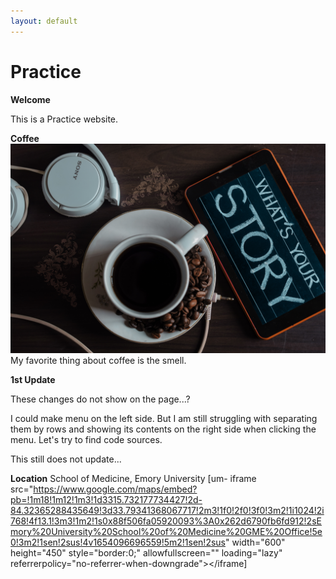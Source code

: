 ```yaml
---
layout: default
---
```

# Practice

**Welcome**

This is a Practice website. 

**Coffee**
![Tell me your story](assets/img/sutar-1749303.jpg) My favorite thing about coffee is the smell.  


**1st Update**

These changes do not show on the page...?

I could make menu on the left side. But I am still struggling with separating them by rows and showing its contents on the right side when clicking the menu. Let's try to find code sources. 

This still does not update... 


**Location**
School of Medicine, Emory University
[um- iframe src="https://www.google.com/maps/embed?pb=!1m18!1m12!1m3!1d3315.732177734427!2d-84.32365288435649!3d33.79341368067717!2m3!1f0!2f0!3f0!3m2!1i1024!2i768!4f13.1!3m3!1m2!1s0x88f506fa05920093%3A0x262d6790fb6fd912!2sEmory%20University%20School%20of%20Medicine%20GME%20Office!5e0!3m2!1sen!2sus!4v1654096696559!5m2!1sen!2sus" width="600" height="450" style="border:0;" allowfullscreen="" loading="lazy" referrerpolicy="no-referrer-when-downgrade"></iframe] 